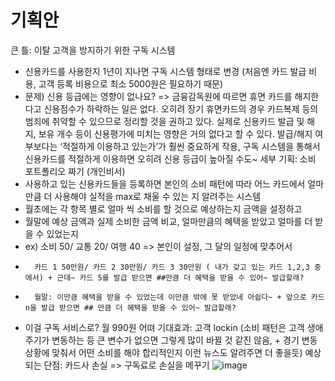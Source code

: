 # 기획안
큰 틀: 이탈 고객을 방지하기 위한 구독 시스템
- 신용카드를 사용한지 1년이 지나면 구독 시스템 형태로 변경 (처음엔 카드 발급 비용, 고객 등록 비용으로 최소 5000원은 필요하기 때문)
- 문제) 신용 등급에는 영향이 없나요? => 금융감독원에 따르면 휴면 카드를 해지한다고 신용점수가 하락하는 일은 없다. 오히려 장기 휴면카드의 경우 카드복제 등의 범죄에 취약할 수 있으므로 정리할 것을 권하고 있다. 실제로 신용카드 발급 및 해지, 보유 개수 등이 신용평가에 미치는 영향은 거의 없다고 할 수 있다. 발급/해지 여부보다는 ‘적절하게 이용하고 있는가’가 훨씬 중요하게 작용, 구독 시스템을 통해서 신용카드를 적절하게 이용하면 오히려 신용 등급이 높아질 수도~
세부 기획: 소비 포트폴리오 짜기 (개인비서)
-	사용하고 있는 신용카드들을 등록하면 본인의 소비 패턴에 따라 어느 카드에서 얼마만큼 더 사용해야 실적을 max로 채울 수 있는 지 알려주는 시스템
-	월초에는 각 항목 별로 얼마 씩 소비를 할 것으로 예상하는지 금액을 설정하고
- 월말에 예상 금액과 실제 소비한 금액 비교, 얼마만큼의 혜택을 받았고 얼마를 더 받을 수 있었는지
-	ex) 소비 50/ 교통 20/ 여행 40 => 본인이 설정, 그 달의 일정에 맞추어서 
-	    카드 1 50만원/ 카드 2 30만원/ 카드 3 30만원 ( 내가 갖고 있는 카드 1,2,3 중에서) + 근데~ 카드 5를 발급 받으면 ##만큼 더 혜택을 받을 수 있어~ 발급할래?
-	    월말: 이만큼 혜택을 받을 수 있었는데 이만큼 밖에 못 받았네 아쉽다~ + 앞으로 카드 n을 발급 받으면 ## 만큼 더 혜택을 받을 수 있어~ 발급할래?
-	이걸 구독 서비스로? 월 990원 어뗘
기대효과: 고객 lockin (소비 패턴은 고객 생애 주기가 변동하는 등 큰 변수가 없으면 그렇게 많이 바뀔 것 같진 않음, + 경기 변동 상황에 맞춰서 어떤 소비를 해야 합리적인지 이런 뉴스도 알려주면 더 좋을듯)
예상되는 단점: 카드사 손실 => 구독료로 손실을 메꾸기 
![image](https://github.com/Dinoryong/HANACARD/assets/132030814/5c23804e-6a1d-40de-ab48-5a73452121f8)
